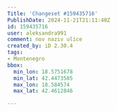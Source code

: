 ```yaml
---
Title: 'Changeset #159435716'
PublishDate: 2024-11-21T21:11:40Z
id: 159435716
user: aleksandra991
comment: nov naziv ulice
created_by: iD 2.30.4
tags:
- Montenegro
bbox:
  min_lon: 18.5751678
  min_lat: 42.4473585
  max_lon: 18.584574
  max_lat: 42.4612846

---
```

